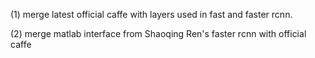 (1) merge latest official caffe with layers used in fast and faster rcnn.

(2) merge matlab interface from Shaoqing Ren's faster rcnn with official caffe
